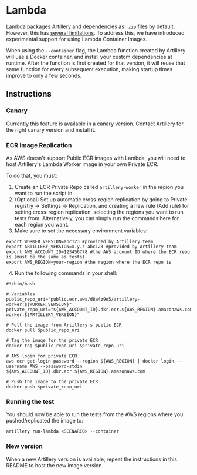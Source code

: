 # Lambda

Lambda packages Artillery and dependencies as `.zip` files by default. However, this has [several limitations](https://www.artillery.io/docs/load-testing-at-scale/aws-lambda#unavailable-artillery-features). To address this, we have introduced experimental support for using Lambda Container Images.

When using the `--container` flag, the Lambda function created by Artillery will use a Docker container, and install your custom dependencies at runtime. After the function is first created for that version, it will reuse that same function for every subsequent execution, making startup times improve to only a few seconds.

## Instructions

### Canary

Currently this feature is available in a canary version. Contact Artillery for the right canary version and install it.

### ECR Image Replication

As AWS doesn't support Public ECR images with Lambda, you will need to host Artillery's Lambda Worker image in your own Private ECR.

To do that, you must:
1. Create an ECR Private Repo called `artillery-worker` in the region you want to run the script in.
2. (Optional) Set up automatic cross-region replication by going to Private registry -> Settings -> Replication, and creating a new rule (Add rule) for setting cross-region replication, selecting the regions you want to run tests from. Alternatively, you can simply run the commands here for each region you want.
3. Make sure to set the necessary environment variables:

```shell
export WORKER_VERSION=abc123 #provided by Artillery team
export ARTILLERY_VERSION=x.y.z-abc123 #provided by Artillery team
export AWS_ACCOUNT_ID=123456778 #the AWS account ID where the ECR repo is (must be the same as tests)
export AWS_REGION=your-region #the region where the ECR repo is
```

4. Run the following commands in your shell:

```shell
#!/bin/bash

# Variables
public_repo_uri="public.ecr.aws/d8a4z9o5/artillery-worker:${WORKER_VERSION}"
private_repo_uri="${AWS_ACCOUNT_ID}.dkr.ecr.${AWS_REGION}.amazonaws.com/artillery-worker:${ARTILLERY_VERSION}"

# Pull the image from Artillery's public ECR
docker pull $public_repo_uri

# Tag the image for the private ECR
docker tag $public_repo_uri $private_repo_uri

# AWS login for private ECR
aws ecr get-login-password --region ${AWS_REGION} | docker login --username AWS --password-stdin ${AWS_ACCOUNT_ID}.dkr.ecr.${AWS_REGION}.amazonaws.com

# Push the image to the private ECR
docker push $private_repo_uri
```

### Running the test

You should now be able to run the tests from the AWS regions where you pushed/replicated the image to:

`artillery run-lambda <SCENARIO> --container`

### New version

When a new Artillery version is available, repeat the instructions in this README to host the new image version.